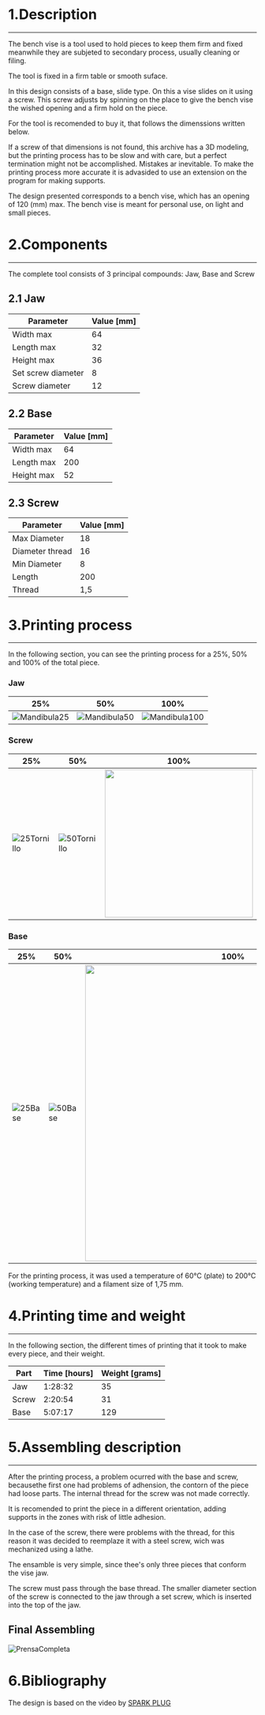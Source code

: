 # 1.Description
---
The bench vise is a tool used to hold pieces to keep them firm and fixed meanwhile they are subjeted to secondary process, usually cleaning or filing.

The tool is fixed in a firm table or smooth suface.

In this design consists of a base, slide type. On this a vise slides on it using a screw. This screw adjusts by spinning on the place to give the bench vise the wished opening and a firm hold on the piece.

For the tool is recomended to buy it, that follows the dimenssions written below.

If a screw of that dimensions is not found, this archive has a 3D modeling, but the printing process has to be slow and with care, but a perfect termination might not be accomplished. Mistakes ar inevitable. To make the printing process more accurate it is advasided to use an extension on the program for making supports.

The design presented corresponds to a bench vise, which has an opening of 120 (mm) max. The bench vise is meant for personal use, on light and small pieces.





# 2.Components
***
The complete tool consists of 3 principal compounds: Jaw, Base and Screw
## 2.1 Jaw


|Parameter|Value [mm]|
|---|---|
|Width max|64|
|Length max|32|
|Height max|36|
|Set screw diameter|8|
|Screw diameter|12|




## 2.2 Base


|Parameter|Value [mm]|
|---|---|
|Width max|64|
|Length max|200|
|Height max|52|



## 2.3 Screw


|Parameter|Value [mm]|
|---|---|
|Max Diameter|18|
|Diameter thread|16|
|Min Diameter|8|
|Length|200|
|Thread|1,5|



# 3.Printing process
***

In the following section, you can see the printing process for a 25%, 50% and 100% of the total piece.


### Jaw
|25%|50%|100%|
|---|---|---|
|![Mandibula25](https://user-images.githubusercontent.com/119521898/205370991-7fa99133-7a08-4482-933c-494db73d40a8.jpg)|![Mandibula50](https://user-images.githubusercontent.com/119521898/205371072-93e12d82-1cb6-41d1-8a88-a4547da5fca3.jpg)|![Mandibula100](https://user-images.githubusercontent.com/119521898/205371131-fd9d52ea-e8f1-4a12-8993-9d5bef6c4954.jpg)|

### Screw

|25%|50%|100%|
|---|---|---|
|![25Tornillo](https://user-images.githubusercontent.com/119521898/205371556-5c93916b-65c6-4fdb-a41d-7b58c30c954b.jpg)|![50Tornillo](https://user-images.githubusercontent.com/119521898/205371569-44667db8-c9cb-47d7-a93e-b065593fe4b8.jpg)|<img src="https://user-images.githubusercontent.com/119521898/205371948-c88673e5-5672-41b0-905e-55fa2cc52f4e.jpeg" width="300" />|

### Base

|25%|50%|100%|
|---|---|---|
|![25Base](https://user-images.githubusercontent.com/119521898/205372046-f85b9e1d-b745-4bc3-8c80-304aa0f6215d.jpg)|![50Base](https://user-images.githubusercontent.com/119521898/205372062-f2d13ccf-e911-4f51-a6a5-4b0cfeee4444.jpg)|<img src="https://user-images.githubusercontent.com/119521898/205372868-b07f664f-2377-4906-b4f4-7b4c2794dd5b.jpeg" width="600" />|

For the printing process, it was used a temperature of 60°C (plate) to 200°C (working temperature) and a filament size of 1,75 mm.

# 4.Printing time and weight
***

In the following section, the different times of printing that it took to make every piece, and their weight.

<div align="center">

|Part|Time [hours]|Weight [grams]|
|---|---|---|
|Jaw|1:28:32|35|
|Screw|2:20:54|31|
|Base|5:07:17|129|

</div>

# 5.Assembling description
***

After the printing process, a problem ocurred with the base and screw, becausethe first one had problems of adhension, the contorn of the piece had loose parts. The internal thread for the screw was not made correctly.

It is recomended to print the piece in a different orientation, adding supports in the zones with risk of little adhesion.

In the case of the screw, there were problems with the thread, for this reason it was decided to reemplaze it with a steel screw, wich was mechanized using a lathe.

The ensamble is very simple, since thee's only three pieces that conform the vise jaw.

The screw must pass through the base thread. The smaller diameter section of the screw is connected to the jaw through a set screw, which is inserted into the top of the jaw.





## Final Assembling

![PrensaCompleta](https://user-images.githubusercontent.com/119521898/205173522-6b9402c7-dcf7-4066-a390-c6054f19bedc.jpeg)

# 6.Bibliography

The design is based on the video by  [SPARK PLUG](https://www.youtube.com/watch?v=GEOp68Q8Ryw&ab_channel=SPARKPLUG)
